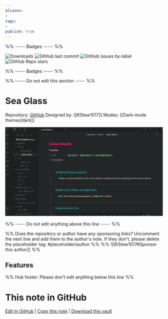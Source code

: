 ```yaml
---
aliases:
- 
tags: 
- 
publish: true
---
```


%% ----- Badges ----- %%

![Downloads](https://img.shields.io/badge/downloads-1838-573E7A?style=for-the-badge&logo=)
![GitHub last commit](https://img.shields.io/github/last-commit/KStew1017/obsidian-sea-glass-theme?color=573E7A&label=last%20update&logo=github&style=for-the-badge)
![GitHub issues by-label](https://img.shields.io/github/issues/KStew1017/obsidian-sea-glass-theme/help%20wanted?color=573E7A&logo=github&style=for-the-badge) 
![GitHub Repo stars](https://img.shields.io/github/stars/KStew1017/obsidian-sea-glass-theme?color=573E7A&logo=github&style=for-the-badge)

%% ----- Badges ----- %%

%% ----- Do not edit this section ----- %%

# Sea Glass

Repository: [GitHub](https://github.com/KStew1017/obsidian-sea-glass-theme)
Designed by: [[KStew1017]]
Modes: [[Dark-mode themes|dark]]



![screenshot](https://github.com/KStew1017/obsidian-sea-glass-theme/raw/HEAD/sea-glass-preview.png)

%% ----- Do not edit anything above this line ----- %% 

%% Does the repository or author have any sponsoring links? Uncomment the next line and add them to the author's note. If they don't, please delete the placeholder tag: #placeholder/author %%
%% ![[KStew1017#Sponsor this author]] %%


## Features



%% Hub footer: Please don't edit anything below this line %%

# This note in GitHub

<span class="git-footer">[Edit In GitHub](https://github.dev/obsidian-community/obsidian-hub/blob/main/02%20-%20Community%20Expansions/02.05%20All%20Community%20Expansions/Themes/Sea%20Glass.md "git-hub-edit-note") | [Copy this note](https://raw.githubusercontent.com/obsidian-community/obsidian-hub/main/02%20-%20Community%20Expansions/02.05%20All%20Community%20Expansions/Themes/Sea%20Glass.md "git-hub-copy-note") | [Download this vault](https://github.com/obsidian-community/obsidian-hub/archive/refs/heads/main.zip "git-hub-download-vault") </span>
